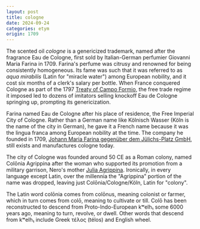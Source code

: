 ```yaml
---
layout: post
title: cologne
date: 2024-09-24
categories: etym
origin: 1709
---
```

The scented oil *cologne* is a genericized trademark, named after the fragrance Eau de Cologne, first sold by Italian-German perfumier Giovanni Maria Farina in 1709. Farina's perfume was citrusy and renowned for being consistently homogeneous. Its fame was such that it was referred to as *aqua mirabilis* (Latin for "miracle water") among European nobility, and it cost six months of a clerk's salary per bottle. When France conquered Cologne as part of the 1797 [Treaty of Campo Formio](https://en.wikipedia.org/wiki/Treaty_of_Campo_Formio), the free trade regime it imposed led to dozens of imitators selling knockoff Eau de Cologne springing up, prompting its genericization.

Farina named Eau de Cologne after his place of residence, the Free Imperial City of Cologne. Rather than a German name like Kölnisch Wasser (Köln is the name of the city in German), he gave it a French name because it was the lingua franca among European nobility at the time. The company he founded in 1709, [Johann Maria Farina gegenüber dem Jülichs-Platz GmbH](https://en.wikipedia.org/wiki/Johann_Maria_Farina_gegen%C3%BCber_dem_J%C3%BClichs-Platz), still exists and manufactures cologne today.

The city of Cologne was founded around 50 CE as a Roman colony, named Colōnia Agrippina after the woman who supported its promotion from a military garrison, Nero's mother [Julia Agrippina](https://en.wikipedia.org/wiki/Agrippina_the_Younger). Ironically, in every language except Latin, over the millennia the "Agrippina" portion of the name was dropped, leaving just Colōnia/Cologne/Köln, Latin for "colony".

The Latin word colōnia comes from colōnus, meaning colonist or farmer, which in turn comes from colō, meaning to cultivate or till. Colō has been reconstructed to descend from Proto-Indo-European kʷelh₁ some 6000 years ago, meaning to turn, revolve, or dwell. Other words that descend from kʷelh₁ include Greek τέλος (télos) and English wheel.
